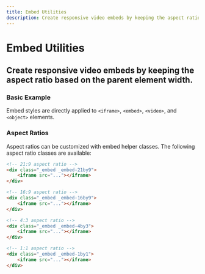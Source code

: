 ```yaml
---
title: Embed Utilities
description: Create responsive video embeds by keeping the aspect ratio based on the parent element width. 
---
```


<script setup>
import * as examples from './examples';
</script>

# Embed Utilities

## Create responsive video embeds by keeping the aspect ratio based on the parent element width. 

### Basic Example
Embed styles are directly applied to `<iframe>`, `<embed>`, `<video>`, and `<object>` elements.

<example :component="examples.EmbedBasicExample" :html="examples.EmbedBasicExampleHTML"></example>

### Aspect Ratios
Aspect ratios can be customized with embed helper classes. The following aspect ratio classes are available:

~~~html
<!-- 21:9 aspect ratio -->
<div class="_embed _embed-21by9">
    <iframe src="..."></iframe>
</div>
~~~

~~~html
<!-- 16:9 aspect ratio -->
<div class="_embed _embed-16by9">
    <iframe src="..."></iframe>
</div>
~~~

~~~html
<!-- 4:3 aspect ratio -->
<div class="_embed _embed-4by3">
    <iframe src="..."></iframe>
</div>
~~~

~~~html
<!-- 1:1 aspect ratio -->
<div class="_embed _embed-1by1">
    <iframe src="..."></iframe>
</div>
~~~
